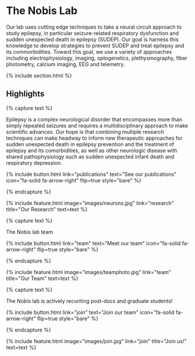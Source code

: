 ---
---

# The Nobis Lab

Our lab uses cutting edge techniques to take a neural circuit approach to study epilepsy, in particular seizure-related respiratory dysfunction and sudden unexpected death in epilepsy (SUDEP). Our goal is harness this knowledge to develop strategies to prevent SUDEP and treat epilepsy and its commorbidities. Toward this goal, we use a variety of approaches including electrophysiology, imaging, optogenetics, plethysmography, fiber photometry, calcium imaging, EEG and telemetry. 

{% include section.html %}

## Highlights

{% capture text %}

Epilepsy is a complex neurological disorder that encompasses more than simply repeated seizures and requires a multidisciplinary approach to make scientific advances. Our hope is that combining multiple research techniques can make headway to inform new therapeutic approaches for sudden unexpected death in epilepsy prevention and the treatment of epilepsy and its comorbidities, as well as other neurologic disease with shared pathophysiology such as sudden unexpected infant death and respiratory depression.

{%
  include button.html
  link="publications"
  text="See our publications"
  icon="fa-solid fa-arrow-right"
  flip=true
  style="bare"
%}

{% endcapture %}

{%
  include feature.html
  image="images/neurons.jpg"
  link="research"
  title="Our Research"
  text=text
%}

{% capture text %}

The Nobis lab team

{%
  include button.html
  link="team"
  text="Meet our team"
  icon="fa-solid fa-arrow-right"
  flip=true
  style="bare"
%}

{% endcapture %}

{%
  include feature.html
  image="images/teamphoto.jpg"
  link="team"
  title="Our Team"
  text=text
%}

{% capture text %}

The Nobis lab is actively recuriting post-docs and graduate students!

{%
  include button.html
  link="join"
  text="Join our team"
  icon="fa-solid fa-arrow-right"
  flip=true
  style="bare"
%}

{% endcapture %}

{%
  include feature.html
  image="images/join.jpg"
  link="join"
  title="Join us!"
  text=text
%}
